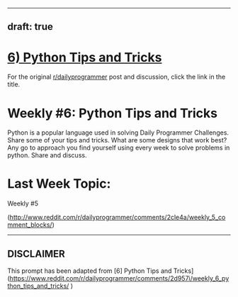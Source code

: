 ---
draft: true
----

# [6) Python Tips and Tricks](https://www.reddit.com/r/dailyprogrammer/comments/2d957i/weekly_6_python_tips_and_tricks/)

For the original [r/dailyprogrammer](https://www.reddit.com/r/dailyprogrammer/) post and discussion, click the link in the title.

# Weekly #6: Python Tips and Tricks
Python is a popular language used in solving Daily Programmer Challenges. Share some of your tips and tricks. What are some designs that work best? Any go to approach you find yourself using every week to solve problems in python. Share and discuss.

# Last Week Topic:
Weekly #5

(http://www.reddit.com/r/dailyprogrammer/comments/2cle4a/weekly_5_comment_blocks/)

----
## **DISCLAIMER**
This prompt has been adapted from [6] Python Tips and Tricks](https://www.reddit.com/r/dailyprogrammer/comments/2d957i/weekly_6_python_tips_and_tricks/
)
